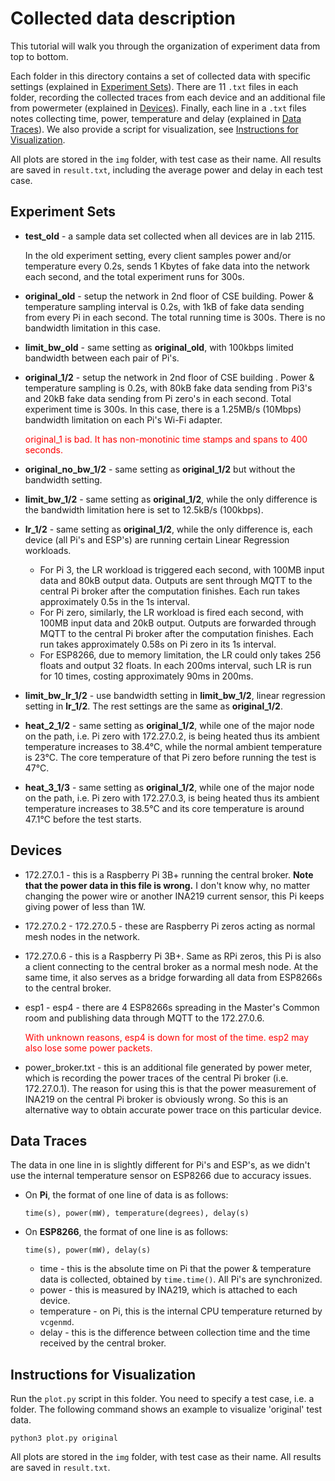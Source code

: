 # Collected data description

This tutorial will walk you through the organization of experiment data from top to bottom. 

Each folder in this directory contains a set of collected data with specific settings (explained in [Experiment Sets](#Experiment-Sets)). There are 11 `.txt` files in each folder, recording the collected traces from each device and an additional file from powermeter (explained in [Devices](#Devices)). Finally, each line in a `.txt` files notes collecting time, power, temperature and delay (explained in [Data Traces](#Data-Traces)). We also provide a script for visualization, see [Instructions for Visualization](#Instructions-for-Visualization).

All plots are stored in the `img` folder, with test case as their name. All results are saved in `result.txt`, including the average power and delay in each test case.

## Experiment Sets

* **test_old** - a sample data set collected when all devices are in lab 2115.

  In the old experiment setting, every client samples power and/or temperature every 0.2s, sends 1 Kbytes of fake data into the network each second, and the total experiment runs for 300s.

* **original_old** - setup the network in 2nd floor of CSE building. Power & temperature sampling interval is 0.2s,  with 1kB of fake data sending from every Pi in each second. The total running time is 300s. There is no bandwidth limitation in this case.

* **limit_bw_old** - same setting as **original_old**, with 100kbps limited bandwidth between each pair of Pi's.

* **original_1/2** - setup the network in 2nd floor of CSE building . Power & temperature sampling is 0.2s, with 80kB fake data sending from Pi3's and 20kB fake data sending from Pi zero's in each second. Total experiment time is 300s. In this case, there is a 1.25MB/s (10Mbps) bandwidth limitation on each Pi's Wi-Fi adapter. 

  <font color="red">original_1 is bad. It has non-monotinic time stamps and spans to 400 seconds.</font>

* **original_no_bw_1/2** - same setting as **original_1/2** but without the bandwidth setting.

* **limit_bw_1/2** - same setting as **original_1/2**, while the only difference is the bandwidth limitation here is set to 12.5kB/s (100kbps).

* **lr_1/2** - same setting as **original_1/2**, while the only difference is, each device (all Pi's and ESP's) are running certain Linear Regression workloads.

  * For Pi 3, the LR workload is triggered each second, with 100MB input data and 80kB output data. Outputs are sent through MQTT to the central Pi broker after the computation finishes. Each run takes approximately 0.5s in the 1s interval.
  * For Pi zero, similarly, the LR workload is fired each second, with 100MB input data and 20kB output. Outputs are forwarded through MQTT to the central Pi broker after the computation finishes. Each run takes approximately 0.58s on Pi zero in its 1s interval.
  * For ESP8266, due to memory limitation, the LR could only takes 256 floats and output 32 floats. In each 200ms interval, such LR is run for 10 times, costing approximately 90ms in 200ms.

* **limit_bw_lr_1/2** - use bandwidth setting in **limit_bw_1/2**, linear regression setting in **lr_1/2**. The rest settings are the same as **original_1/2**.

* **heat_2_1/2** - same setting as **original_1/2**, while one of the major node on the path, i.e. Pi zero with 172.27.0.2, is being heated thus its ambient temperature increases to 38.4°C, while the normal ambient temperature is 23°C. The core temperature of that Pi zero before running the test is 47°C.

* **heat_3_1/3** - same setting as **original_1/2**, while one of the major node on the path, i.e. Pi zero with 172.27.0.3, is being heated thus its ambient temperature increases to 38.5°C and its core temperature is around 47.1°C before the test starts.

## Devices

* 172.27.0.1 - this is a Raspberry Pi 3B+ running the central broker. **Note that the power data in this file is wrong.** I don't know why, no matter changing the power wire or another INA219 current sensor, this Pi keeps giving power of less than 1W.

* 172.27.0.2 - 172.27.0.5 - these are Raspberry Pi zeros acting as normal mesh nodes in the network.

* 172.27.0.6 - this is a Raspberry Pi 3B+. Same as RPi zeros, this Pi is also a client connecting to the central broker as a normal mesh node. At the same time, it also serves as a bridge forwarding all data from ESP8266s to the central broker.

* esp1 - esp4 - there are 4 ESP8266s spreading in the Master's Common room and publishing data through MQTT to the 172.27.0.6.

  <font color="red">With unknown reasons, esp4 is down for most of the time. esp2 may also lose some power packets.</font>

* power_broker.txt - this is an additional file generated by power meter, which is recording the power traces of the central Pi broker (i.e. 172.27.0.1). The reason for using this is that the power measurement of INA219 on the central Pi broker is obviously wrong. So this is an alternative way to obtain accurate power trace on this particular device.

## Data Traces

The data in one line in is slightly different for Pi's and ESP's, as we didn't use the internal temperature sensor on ESP8266 due to accuracy issues.

* On **Pi**, the format of one line of data is as follows:

  ```
  time(s), power(mW), temperature(degrees), delay(s)
  ```

* On **ESP8266**, the format of one line is as follows:

  ```
  time(s), power(mW), delay(s)
  ```

  * time - this is the absolute time on Pi that the power & temperature data is collected, obtained by `time.time()`. All Pi's are synchronized.
  * power - this is measured by INA219, which is attached to each device.
  * temperature - on Pi, this is the internal CPU temperature returned by `vcgenmd`.
  * delay - this is the difference between collection time and the time received by the central broker.

## Instructions for Visualization

Run the `plot.py` script in this folder. You need to specify a test case, i.e. a folder. The following command shows an example to visualize 'original' test data.

```shell
python3 plot.py original
```

All plots are stored in the `img` folder, with test case as their name. All results are saved in `result.txt`.
